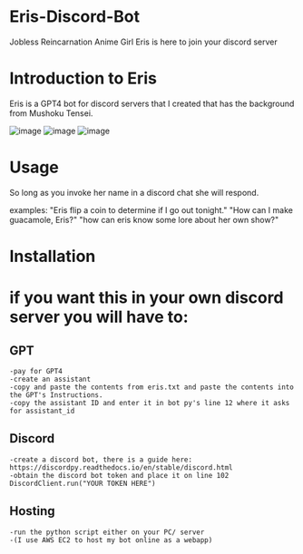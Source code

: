 # Eris-Discord-Bot
Jobless Reincarnation Anime Girl Eris is here to join your discord server

# Introduction to Eris

Eris is a GPT4 bot for discord servers that I created that has the background from Mushoku Tensei. 

![image](https://github.com/Ampersand-Alexander/Eris-Discord-Bot/assets/60246286/f1036034-7cb7-4b6a-b97b-b0f9f189658b)
![image](https://github.com/Ampersand-Alexander/Eris-Discord-Bot/assets/60246286/06d6a285-c8fe-4f81-aa62-461f8430781f)
![image](https://github.com/Ampersand-Alexander/Eris-Discord-Bot/assets/60246286/a1d1ac5a-8db5-4be1-9542-0601f882bf8a)

# Usage

So long as you invoke her name in a discord chat she will respond. 

examples:
"Eris flip a coin to determine if I go out tonight."
"How can I make guacamole, Eris?"
"how can eris know some lore about her own show?"

# Installation

# if you want this in your own discord server you will have to:

## GPT
    -pay for GPT4
    -create an assistant 
    -copy and paste the contents from eris.txt and paste the contents into the GPT's Instructions. 
    -copy the assistant ID and enter it in bot py's line 12 where it asks for assistant_id
## Discord 
    -create a discord bot, there is a guide here: https://discordpy.readthedocs.io/en/stable/discord.html
    -obtain the discord bot token and place it on line 102 DiscordClient.run("YOUR TOKEN HERE")
## Hosting
    -run the python script either on your PC/ server
    -(I use AWS EC2 to host my bot online as a webapp)
